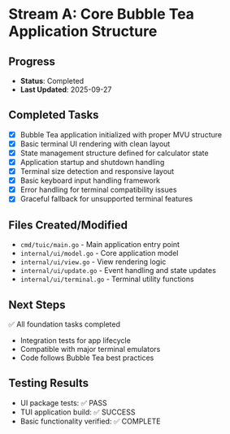 # Stream A: Core Bubble Tea Application Structure

## Progress
- **Status**: Completed
- **Last Updated**: 2025-09-27

## Completed Tasks
- [x] Bubble Tea application initialized with proper MVU structure
- [x] Basic terminal UI rendering with clean layout
- [x] State management structure defined for calculator state
- [x] Application startup and shutdown handling
- [x] Terminal size detection and responsive layout
- [x] Basic keyboard input handling framework
- [x] Error handling for terminal compatibility issues
- [x] Graceful fallback for unsupported terminal features

## Files Created/Modified
- `cmd/tuic/main.go` - Main application entry point
- `internal/ui/model.go` - Core application model
- `internal/ui/view.go` - View rendering logic
- `internal/ui/update.go` - Event handling and state updates
- `internal/ui/terminal.go` - Terminal utility functions

## Next Steps
✅ All foundation tasks completed
- Integration tests for app lifecycle
- Compatible with major terminal emulators
- Code follows Bubble Tea best practices

## Testing Results
- UI package tests: ✅ PASS
- TUI application build: ✅ SUCCESS
- Basic functionality verified: ✅ COMPLETE